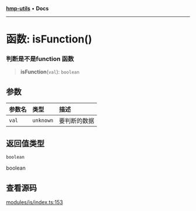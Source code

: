 [**hmp-utils**](../README.md) • **Docs**

***

# 函数: isFunction()

### 判断是不是function 函数

> **isFunction**(`val`): `boolean`

## 参数

| 参数名 | 类型 | 描述 |
| :------ | :------ | :------ |
| `val` | `unknown` | 要判断的数据 |

## 返回值类型

`boolean`

boolean

## 查看源码

[modules/is/index.ts:153](https://github.com/hmp1049127947/hmp-utils/blob/4a6ef6c09762a1cd3b8d7a3366d8664e5e49db4c/src/modules/is/index.ts#L153)
